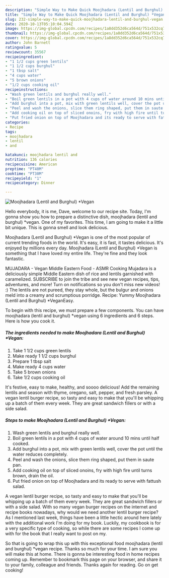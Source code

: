 ```yaml
---
description: "Simple Way to Make Quick Moojhadara (Lentil and Burghul) *Vegan"
title: "Simple Way to Make Quick Moojhadara (Lentil and Burghul) *Vegan"
slug: 232-simple-way-to-make-quick-moojhadara-lentil-and-burghul-vegan
date: 2020-10-13T05:10:04.594Z
image: https://img-global.cpcdn.com/recipes/1a8dd352d6ca564d/751x532cq70/moojhadara-lentil-and-burghul-vegan-recipe-main-photo.jpg
thumbnail: https://img-global.cpcdn.com/recipes/1a8dd352d6ca564d/751x532cq70/moojhadara-lentil-and-burghul-vegan-recipe-main-photo.jpg
cover: https://img-global.cpcdn.com/recipes/1a8dd352d6ca564d/751x532cq70/moojhadara-lentil-and-burghul-vegan-recipe-main-photo.jpg
author: John Barnett
ratingvalue: 5
reviewcount: 35567
recipeingredient:
- "1 1/2 cups green lentils"
- "1 1/2 cups burghul"
- "1 tbsp salt"
- "4 cups water"
- "5 brown onions"
- "1/2 cups cooking oil"
recipeinstructions:
- "Wash green lentils and burghul really well."
- "Boil green lentils in a pot with 4 cups of water around 10 mins until half cooked."
- "Add burghul into a pot, mix with green lentils well, cover the pot until the water reduces completely."
- "Peel and wash the onions, slice them ring shaped, put them in saute pan."
- "Add cooking oil on top of sliced onoins, fry with high fire until turns brown, drain the oil."
- "Put fried onion on top of Moojhadara and its ready to serve with fattush salad."
categories:
- Recipe
tags:
- moojhadara
- lentil
- and

katakunci: moojhadara lentil and 
nutrition: 136 calories
recipecuisine: American
preptime: "PT40M"
cooktime: "PT30M"
recipeyield: "1"
recipecategory: Dinner

---
```



![Moojhadara (Lentil and Burghul) *Vegan](https://img-global.cpcdn.com/recipes/1a8dd352d6ca564d/751x532cq70/moojhadara-lentil-and-burghul-vegan-recipe-main-photo.jpg)

Hello everybody, it is me, Dave, welcome to our recipe site. Today, I'm gonna show you how to prepare a distinctive dish, moojhadara (lentil and burghul) *vegan. One of my favorites. This time, I am going to make it a little bit unique. This is gonna smell and look delicious.

Moojhadara (Lentil and Burghul) *Vegan is one of the most popular of current trending foods in the world. It's easy, it is fast, it tastes delicious. It's enjoyed by millions every day. Moojhadara (Lentil and Burghul) *Vegan is something that I have loved my entire life. They're fine and they look fantastic.

MUJADARA - Vegan Middle Eastern Food - ASMR Cooking Mujadara is a deliciously simple Middle Eastern dish of rice and lentils garnished with caramelized. SUBSCRIBE to join the tribe and see new vegan recipes, tips, adventures, and more! Turn on notifications so you don&#39;t miss new videos! :) The lentils are not pureed, they stay whole, but the bulgur and onions meld into a creamy and scrumptious porridge. Recipe: Yummy Moojhadara (Lentil and Burghul) *VeganEasy.


To begin with this recipe, we must prepare a few components. You can have moojhadara (lentil and burghul) *vegan using 6 ingredients and 6 steps. Here is how you cook it.

<!--inarticleads1-->

##### The ingredients needed to make Moojhadara (Lentil and Burghul) *Vegan:

1. Take 1 1/2 cups green lentils
1. Make ready 1 1/2 cups burghul
1. Prepare 1 tbsp salt
1. Make ready 4 cups water
1. Take 5 brown onions
1. Take 1/2 cups cooking oil


It&#39;s festive, easy to make, healthy, and soooo delicious! Add the remaining lentils and season with thyme, oregano, salt, pepper, and fresh parsley. A vegan lentil burger recipe, so tasty and easy to make that you&#39;ll be whipping up a batch of them every week. They are great sandwich fillers or with a side salad. 

<!--inarticleads2-->

##### Steps to make Moojhadara (Lentil and Burghul) *Vegan:

1. Wash green lentils and burghul really well.
1. Boil green lentils in a pot with 4 cups of water around 10 mins until half cooked.
1. Add burghul into a pot, mix with green lentils well, cover the pot until the water reduces completely.
1. Peel and wash the onions, slice them ring shaped, put them in saute pan.
1. Add cooking oil on top of sliced onoins, fry with high fire until turns brown, drain the oil.
1. Put fried onion on top of Moojhadara and its ready to serve with fattush salad.


A vegan lentil burger recipe, so tasty and easy to make that you&#39;ll be whipping up a batch of them every week. They are great sandwich fillers or with a side salad. With so many vegan burger recipes on the internet and recipe books nowadays, why would we need another lentil burger recipe? As I mentioned last week, things have been a little hectic around here lately with the additional work I&#39;m doing for my book. Luckily, my cookbook is for a very specific type of cooking, so while there are some recipes I come up with for the book that I really want to post on my. 

So that is going to wrap this up with this exceptional food moojhadara (lentil and burghul) *vegan recipe. Thanks so much for your time. I am sure you will make this at home. There is gonna be interesting food in home recipes coming up. Remember to bookmark this page on your browser, and share it to your family, colleague and friends. Thanks again for reading. Go on get cooking!
